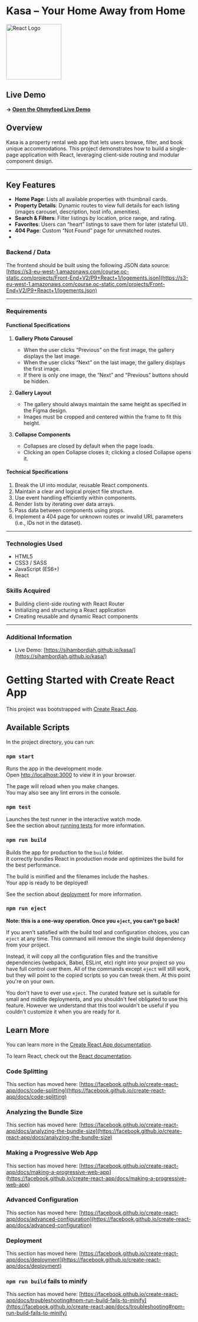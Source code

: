 
# Kasa – Your Home Away from Home

<img src="https://upload.wikimedia.org/wikipedia/commons/a/a7/React-icon.svg" width="150" alt="React Logo" />

## Live Demo

**→ [Open the Ohmyfood Live Demo]()**


## Overview

Kasa is a property rental web app that lets users browse, filter, and book unique accommodations. This project demonstrates how to build a single-page application with React, leveraging client-side routing and modular component design.

---

##  Key Features

- **Home Page**: Lists all available properties with thumbnail cards.
- **Property Details**: Dynamic routes to view full details for each listing (images carousel, description, host info, amenities).
- **Search & Filters**: Filter listings by location, price range, and rating.
- **Favorites**: Users can “heart” listings to save them for later (stateful UI).
- **404 Page**: Custom “Not Found” page for unmatched routes.
- 
### Backend / Data  
The frontend should be built using the following JSON data source:  
[https://s3-eu-west-1.amazonaws.com/course.oc-static.com/projects/Front-End+V2/P9+React+1/logements.json](https://s3-eu-west-1.amazonaws.com/course.oc-static.com/projects/Front-End+V2/P9+React+1/logements.json)

---

### Requirements

#### Functional Specifications

1. **Gallery Photo Carousel**  
   - When the user clicks “Previous” on the first image, the gallery displays the last image.  
   - When the user clicks “Next” on the last image, the gallery displays the first image.  
   - If there is only one image, the “Next” and “Previous” buttons should be hidden.

2. **Gallery Layout**  
   - The gallery should always maintain the same height as specified in the Figma design.  
   - Images must be cropped and centered within the frame to fit this height.

3. **Collapse Components**  
   - Collapses are closed by default when the page loads.  
   - Clicking an open Collapse closes it; clicking a closed Collapse opens it.

#### Technical Specifications

1. Break the UI into modular, reusable React components.  
2. Maintain a clear and logical project file structure.  
3. Use event handling efficiently within components.  
4. Render lists by iterating over data arrays.  
5. Pass data between components using props.  
6. Implement a 404 page for unknown routes or invalid URL parameters (i.e., IDs not in the dataset).

---

### Technologies Used

- HTML5  
- CSS3 / SASS  
- JavaScript (ES6+)  
- React  

### Skills Acquired

- Building client-side routing with React Router  
- Initializing and structuring a React application  
- Creating reusable and dynamic React components  

---

### Additional Information

- Live Demo: [https://sihambordjah.github.io/kasa/](https://sihambordjah.github.io/kasa/)

# Getting Started with Create React App

This project was bootstrapped with [Create React App](https://github.com/facebook/create-react-app).

## Available Scripts

In the project directory, you can run:

### `npm start`

Runs the app in the development mode.\
Open [http://localhost:3000](http://localhost:3000) to view it in your browser.

The page will reload when you make changes.\
You may also see any lint errors in the console.

### `npm test`

Launches the test runner in the interactive watch mode.\
See the section about [running tests](https://facebook.github.io/create-react-app/docs/running-tests) for more information.

### `npm run build`

Builds the app for production to the `build` folder.\
It correctly bundles React in production mode and optimizes the build for the best performance.

The build is minified and the filenames include the hashes.\
Your app is ready to be deployed!

See the section about [deployment](https://facebook.github.io/create-react-app/docs/deployment) for more information.

### `npm run eject`

**Note: this is a one-way operation. Once you `eject`, you can't go back!**

If you aren't satisfied with the build tool and configuration choices, you can `eject` at any time. This command will remove the single build dependency from your project.

Instead, it will copy all the configuration files and the transitive dependencies (webpack, Babel, ESLint, etc) right into your project so you have full control over them. All of the commands except `eject` will still work, but they will point to the copied scripts so you can tweak them. At this point you're on your own.

You don't have to ever use `eject`. The curated feature set is suitable for small and middle deployments, and you shouldn't feel obligated to use this feature. However we understand that this tool wouldn't be useful if you couldn't customize it when you are ready for it.

## Learn More

You can learn more in the [Create React App documentation](https://facebook.github.io/create-react-app/docs/getting-started).

To learn React, check out the [React documentation](https://reactjs.org/).

### Code Splitting

This section has moved here: [https://facebook.github.io/create-react-app/docs/code-splitting](https://facebook.github.io/create-react-app/docs/code-splitting)

### Analyzing the Bundle Size

This section has moved here: [https://facebook.github.io/create-react-app/docs/analyzing-the-bundle-size](https://facebook.github.io/create-react-app/docs/analyzing-the-bundle-size)

### Making a Progressive Web App

This section has moved here: [https://facebook.github.io/create-react-app/docs/making-a-progressive-web-app](https://facebook.github.io/create-react-app/docs/making-a-progressive-web-app)

### Advanced Configuration

This section has moved here: [https://facebook.github.io/create-react-app/docs/advanced-configuration](https://facebook.github.io/create-react-app/docs/advanced-configuration)

### Deployment

This section has moved here: [https://facebook.github.io/create-react-app/docs/deployment](https://facebook.github.io/create-react-app/docs/deployment)

### `npm run build` fails to minify

This section has moved here: [https://facebook.github.io/create-react-app/docs/troubleshooting#npm-run-build-fails-to-minify](https://facebook.github.io/create-react-app/docs/troubleshooting#npm-run-build-fails-to-minify)
